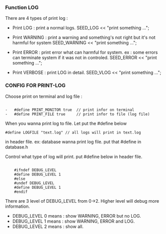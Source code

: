 ### Function LOG

There are 4 types of print log :

*	Print LOG : print a normal logs.
	SEED_LOG << "print something ...";

*	Print WARNING : print a warning and something's not right but it's not harmful for system
	SEED_WARNING << "print something ...";

*	Print ERROR : print error what can harmful for system. ex : some errors can terminate system if it was not in controled.
	SEED_ERROR << "print something ...";

*	Print VERBOSE : print LOG in detail.
	SEED_VLOG << "print something ...";

### CONFIG FOR PRINT-LOG

Choose print on terminal and log file :

```objc

-	#define PRINT_MONITOR true  // print infor on terminal
-	#define PRINT_FILE true     // print infor to file (log file)

```
When you wanna print log to file. Let put the #define below

	#define LOGFILE "text.log" // all logs will print in text.log

in header file. ex: database wanna print log file. put that #define in database.h

Control what type of log will print. put #define below in header file.

```objc

	#ifndef DEBUG_LEVEL
	#define DEBUG_LEVEL 1
	#else
	#undef DEBUG_LEVEL
	#define DEBUG_LEVEL 1
	#endif

```
There are 3 level of DEBUG_LEVEL from 0->2. Higher level will debug more information.
-  	DEBUG_LEVEL 0 means : show WARNING, ERROR but no LOG.
-	DEBUG_LEVEL 1 means : show WARNING, ERROR and LOG.
-	DEBUG_LEVEL 2 means : show all.

